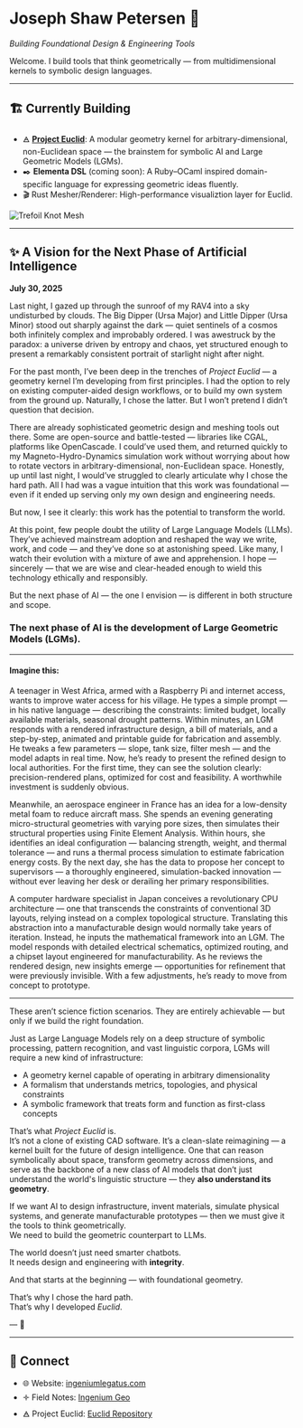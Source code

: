 #  Joseph Shaw Petersen 🦅   
*Building Foundational Design & Engineering Tools*

Welcome. I build tools that think geometrically — from multidimensional kernels to symbolic design languages.

---

## 🏗️ Currently Building

- 🜁 [**Project Euclid**](https://github.com/mksupreme92/euclid): A modular geometry kernel for arbitrary-dimensional, non-Euclidean space — the brainstem for symbolic AI and Large Geometric Models (LGMs).
- ✒️ **Elementa DSL** (coming soon): A Ruby–OCaml inspired domain-specific language for expressing geometric ideas fluently.
- 🎬 Rust Mesher/Renderer: High-performance visualiztion layer for Euclid.  


![Trefoil Knot Mesh](https://raw.githubusercontent.com/mksupreme92/euclid/trefoil.png)  

---

## ✨ A Vision for the Next Phase of Artificial Intelligence  
**July 30, 2025**

Last night, I gazed up through the sunroof of my RAV4 into a sky undisturbed by clouds. The Big Dipper (Ursa Major) and Little Dipper (Ursa Minor) stood out sharply against the dark — quiet sentinels of a cosmos both infinitely complex and improbably ordered. I was awestruck by the paradox: a universe driven by entropy and chaos, yet structured enough to present a remarkably consistent portrait of starlight night after night.

For the past month, I’ve been deep in the trenches of *Project Euclid* — a geometry kernel I’m developing from first principles. I had the option to rely on existing computer-aided design workflows, or to build my own system from the ground up. Naturally, I chose the latter. But I won’t pretend I didn’t question that decision.

There are already sophisticated geometric design and meshing tools out there. Some are open-source and battle-tested — libraries like CGAL, platforms like OpenCascade. I could’ve used them, and returned quickly to my Magneto-Hydro-Dynamics simulation work without worrying about how to rotate vectors in arbitrary-dimensional, non-Euclidean space. Honestly, up until last night, I would’ve struggled to clearly articulate why I chose the hard path. All I had was a vague intuition that this work was foundational — even if it ended up serving only my own design and engineering needs.

But now, I see it clearly: this work has the potential to transform the world.

At this point, few people doubt the utility of Large Language Models (LLMs). They’ve achieved mainstream adoption and reshaped the way we write, work, and code — and they’ve done so at astonishing speed. Like many, I watch their evolution with a mixture of awe and apprehension. I hope — sincerely — that we are wise and clear-headed enough to wield this technology ethically and responsibly.

But the next phase of AI — the one I envision — is different in both structure and scope.

### The next phase of AI is the development of **Large Geometric Models (LGMs).**

---

#### Imagine this:

A teenager in West Africa, armed with a Raspberry Pi and internet access, wants to improve water access for his village. He types a simple prompt — in his native language — describing the constraints: limited budget, locally available materials, seasonal drought patterns. Within minutes, an LGM responds with a rendered infrastructure design, a bill of materials, and a step-by-step, animated and printable guide for fabrication and assembly. He tweaks a few parameters — slope, tank size, filter mesh — and the model adapts in real time. Now, he’s ready to present the refined design to local authorities. For the first time, they can see the solution clearly: precision-rendered plans, optimized for cost and feasibility. A worthwhile investment is suddenly obvious.

Meanwhile, an aerospace engineer in France has an idea for a low-density metal foam to reduce aircraft mass. She spends an evening generating micro-structural geometries with varying pore sizes, then simulates their structural properties using Finite Element Analysis. Within hours, she identifies an ideal configuration — balancing strength, weight, and thermal tolerance — and runs a thermal process simulation to estimate fabrication energy costs. By the next day, she has the data to propose her concept to supervisors — a thoroughly engineered, simulation-backed innovation — without ever leaving her desk or derailing her primary responsibilities.

A computer hardware specialist in Japan conceives a revolutionary CPU architecture — one that transcends the constraints of conventional 3D layouts, relying instead on a complex topological structure. Translating this abstraction into a manufacturable design would normally take years of iteration. Instead, he inputs the mathematical framework into an LGM. The model responds with detailed electrical schematics, optimized routing, and a chipset layout engineered for manufacturability. As he reviews the rendered design, new insights emerge — opportunities for refinement that were previously invisible. With a few adjustments, he’s ready to move from concept to prototype.

---

These aren’t science fiction scenarios. They are entirely achievable — but only if we build the right foundation.

Just as Large Language Models rely on a deep structure of symbolic processing, pattern recognition, and vast linguistic corpora, LGMs will require a new kind of infrastructure:

- A geometry kernel capable of operating in arbitrary dimensionality  
- A formalism that understands metrics, topologies, and physical constraints  
- A symbolic framework that treats form and function as first-class concepts  

That’s what *Project Euclid* is.  
It’s not a clone of existing CAD software. It’s a clean-slate reimagining — a kernel built for the future of design intelligence. One that can reason symbolically about space, transform geometry across dimensions, and serve as the backbone of a new class of AI models that don’t just understand the world's linguistic structure — they **also understand its geometry**.

If we want AI to design infrastructure, invent materials, simulate physical systems, and generate manufacturable prototypes — then we must give it the tools to think geometrically.  
We need to build the geometric counterpart to LLMs.

The world doesn’t just need smarter chatbots.  
It needs design and engineering with **integrity**.

And that starts at the beginning — with foundational geometry.

That’s why I chose the hard path.  
That’s why I developed *Euclid*.

— 🦅

---

## 🔗 Connect

- 🌐 Website: [ingeniumlegatus.com](https://ingeniumlegatus.com)
- 🝊 Field Notes: [Ingenium Geo](https://ingeniumlegatus.com/ingenium-geo/)
- 🜁 Project Euclid: [Euclid Repository](https://github.com/mksupreme92/euclid)
